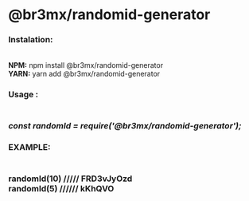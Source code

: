 <h1>@br3mx/randomid-generator</h1>

<h3>Instalation:</h3>
<br>
<strong>NPM:</strong> npm install @br3mx/randomid-generator
<br>
<strong>YARN:</strong> yarn add @br3mx/randomid-generator
<br>

<h3>Usage :<h3>
<br>
<i>const randomId = require('@br3mx/randomid-generator');</i>
<br>
<h3>EXAMPLE:<h3>
<br>
randomId(10) ///// FRD3vJyOzd
<br>
randomId(5) ////// kKhQVO
